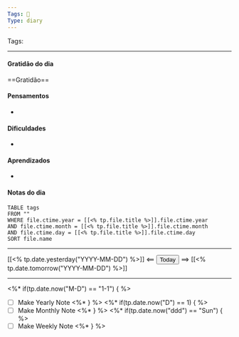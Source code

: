 ```yaml
---
Tags: 📝
Type: diary
---
```


Tags:  

---

#### Gratidão do dia
==Gratidão==

#### Pensamentos
- 

#### Dificuldades
- 

#### Aprendizados
- 

#### Notas do dia
```dataview
TABLE tags
FROM ""
WHERE file.ctime.year = [[<% tp.file.title %>]].file.ctime.year
AND file.ctime.month = [[<% tp.file.title %>]].file.ctime.month
AND file.ctime.day = [[<% tp.file.title %>]].file.ctime.day
SORT file.name
```

---

[[<% tp.date.yesterday("YYYY-MM-DD") %>]] <== <button class="date_button_today">Today</button> ==> [[<% tp.date.tomorrow("YYYY-MM-DD") %>]]

---

<%* if(tp.date.now("M-D") == "1-1") { %>
- [ ] Make Yearly Note
<%* } %>
<%* if(tp.date.now("D") == 1) { %>
- [ ] Make Monthly Note
<%* } %>
<%* if(tp.date.now("ddd") == "Sun") { %>
- [ ] Make Weekly Note
<%* } %>